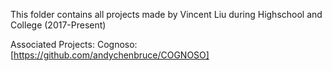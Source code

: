 This folder contains all projects made by Vincent Liu during Highschool and College (2017-Present) <br>

Associated Projects:
Cognoso: [https://github.com/andychenbruce/COGNOSO]

